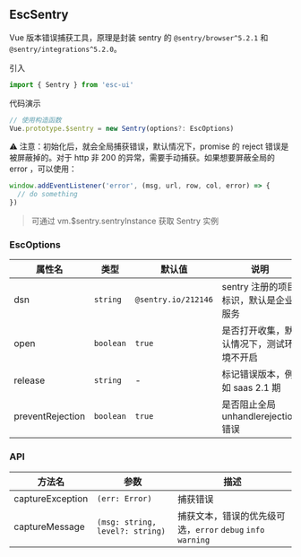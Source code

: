 ## EscSentry

Vue 版本错误捕获工具，原理是封装 sentry 的 `@sentry/browser^5.2.1` 和 `@sentry/integrations^5.2.0`。

引入

```js
import { Sentry } from 'esc-ui' 
```

代码演示

```js
// 使用构造函数
Vue.prototype.$sentry = new Sentry(options?: EscOptions)
```

⚠️ 注意：初始化后，就会全局捕获错误，默认情况下，promise 的 reject 错误是被屏蔽掉的。对于 http 非 200 的异常，需要手动捕获。如果想要屏蔽全局的 error ，可以使用：
```js
window.addEventListener('error', (msg, url, row, col, error) => {
  // do something
})
```

> 可通过 vm.$sentry.sentryInstance 获取 Sentry 实例

### EscOptions

属性名|类型|默认值|说明
---|-----|----|----
dsn|`string`|`@sentry.io/212146`|sentry 注册的项目标识，默认是企业服务
open|`boolean`|`true`|是否打开收集，默认情况下，测试环境不开启
release|`string`|-|标记错误版本，例如 saas 2.1 期
preventRejection|`boolean`|`true`|是否阻止全局 unhandlerejection 错误 

### API
方法名|参数|描述
---|---|----
captureException|`(err: Error)`|捕获错误
captureMessage|`(msg: string, level?: string)`|捕获文本，错误的优先级可选，`error` `debug` `info` `warning`

